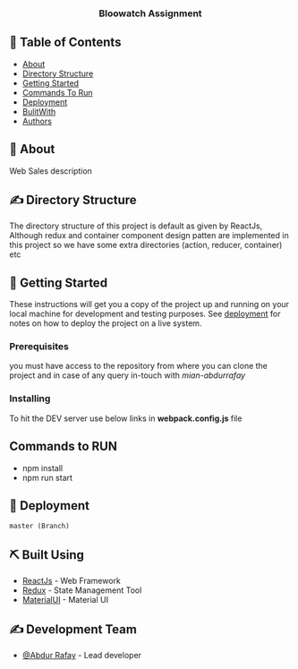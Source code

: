 <h3 align="center">Bloowatch Assignment</h3>

## 📝 Table of Contents

-   [About](#about)
-   [Directory Structure](#dirStructure)
-   [Getting Started](#getting_started)
-   [Commands To Run](#commands_to_run)
-   [Deployment](#deployment)
-   [BulitWith](#built_using)
-   [Authors](#authors)

## 🧐 About <a name = "about"></a>

Web Sales description

## ✍️ Directory Structure <a name = "dirStructure"></a>

The directory structure of this project is default as given by ReactJs, Although redux and container component design patten are implemented in this project so we have some extra directories (action, reducer, container) etc

## 🏁 Getting Started <a name = "getting_started"></a>

These instructions will get you a copy of the project up and running on your local machine for development and testing purposes. See [deployment](#deployment) for notes on how to deploy the project on a live system.

### Prerequisites

you must have access to the repository from where you can clone the project and in case of any query in-touch with _mian-abdurrafay_

### Installing

To hit the DEV server use below links in **webpack.config.js** file

##  Commands to RUN <a name = "commands_to_run"></a>
 - npm install
 - npm run start

## 🚀 Deployment <a name = "deployment"></a>


```
master (Branch)
```

## ⛏️ Built Using <a name = "built_using"></a>

-   [ReactJs](#) - Web Framework
-   [Redux](#) - State Management Tool
-   [MaterialUI](#) - Material UI

## ✍️ Development Team <a name = "authors"></a>

-   [@Abdur Rafay](#) - Lead developer
